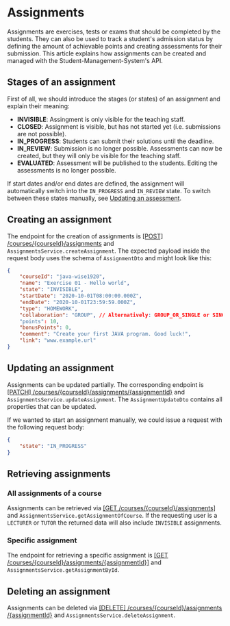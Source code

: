 # Assignments

Assignments are exercises, tests or exams that should be completed by the students. They can also be used to track a student's admission status by defining the amount of achievable points and creating assessments for their submission.
This article explains how assignments can be created and managed with the Student-Management-System's API.

## Stages of an assignment

First of all, we should introduce the stages (or states) of an assignment and explain their meaning:

-   **INVISIBLE**: Assingment is only visible for the teaching staff.
-   **CLOSED**: Assignment is visible, but has not started yet (i.e. submissions are not possible).
-   **IN_PROGRESS**: Students can submit their solutions until the deadline.
-   **IN_REVIEW**: Submission is no longer possible. Assessments can now be created, but they will only be visible for the teaching staff.
-   **EVALUATED**: Assessment will be published to the students. Editing the assessments is no longer possible.

If start dates and/or end dates are defined, the assignment will automatically switch into the `IN_PROGRESS` and `IN_REVIEW` state. To switch between these states manually, see [Updating an assessment](#updating-an-assignment).

## Creating an assignment

The endpoint for the creation of assignments is [[POST] /courses/{courseId}/assignments](http://147.172.178.30:3000/api/#/assignments/createAssignment) and `AssignmentsService.createAssignment`. The expected payload inside the request body uses the schema of `AssignmentDto` and might look like this:

```json
{
	"courseId": "java-wise1920",
	"name": "Exercise 01 - Hello world",
	"state": "INVISIBLE",
	"startDate": "2020-10-01T08:00:00.000Z",
	"endDate": "2020-10-01T23:59:59.000Z",
	"type": "HOMEWORK",
	"collaboration": "GROUP", // Alternatively: GROUP_OR_SINGLE or SINGLE
	"points": 10,
	"bonusPoints": 0,
	"comment": "Create your first JAVA program. Good luck!",
	"link": "www.example.url"
}
```

## Updating an assignment

Assignments can be updated partially. The corresponding endpoint is [[PATCH] /courses​/{courseId}​/assignments​/{assignmentId}](<(http://147.172.178.30:3000/api/#/assignments/updateAssignment)>) and `AssignmentsService.updateAssignment`. The `AssignmentUpdateDto` contains all properties that can be updated.

If we wanted to start an assignment manually, we could issue a request with the following request body:

```json
{
	"state": "IN_PROGRESS"
}
```

## Retrieving assignments

### All assignments of a course

Assignments can be retrieved via [[GET /courses/{courseId}/assignments]](http://147.172.178.30:3000/api/#/assignments/getAssignmentsOfCourse) and `AssignmentsService.getAssignmentOfCourse`.
If the requesting user is a `LECTURER` or `TUTOR` the returned data will also include `INVISIBLE` assignments.

### Specific assignment

The endpoint for retrieving a specific assignment is [[GET /courses/{courseId}/assignments/{assignmentId}]](http://147.172.178.30:3000/api/#/assignments/getAssignmentById) and `AssignmentsService.getAssignmentById`.

## Deleting an assignment

Assignments can be deleted via [[DELETE] /courses​/{courseId}​/assignments​/{assignmentId}](http://147.172.178.30:3000/api/#/assignments/deleteAssignment) and `AssignmentsService.deleteAssignment`.
